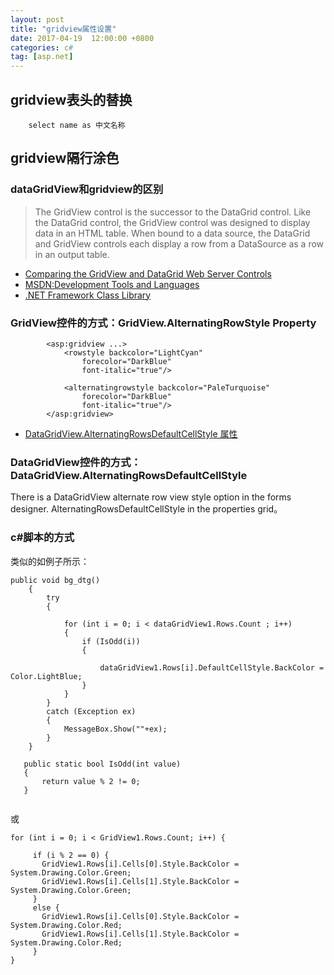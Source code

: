 ```yaml
---
layout: post
title: "gridview属性设置"
date: 2017-04-19  12:00:00 +0800
categories: c#
tag: [asp.net]
---   
```


## gridview表头的替换

```
    select name as 中文名称

```

## gridview隔行涂色

### dataGridView和gridview的区别

>The GridView control is the successor to the DataGrid control. Like the DataGrid control, the GridView control was designed to display data in an HTML table. When bound to a data source, the DataGrid and GridView controls each display a row from a DataSource as a row in an output table.

- [Comparing the GridView and DataGrid Web Server Controls](https://msdn.microsoft.com/zh-cn/library/system.windows.forms.datagridview.alternatingrowsdefaultcellstyle(v=vs.110).aspx)
- [MSDN:Development Tools and Languages](https://msdn.microsoft.com/en-us/library/ms123401.aspx)
- [.NET Framework Class Library](https://msdn.microsoft.com/en-us/library/mt472912(v=vs.110).aspx)

### GridView控件的方式：GridView.AlternatingRowStyle Property

```
        <asp:gridview ...>
            <rowstyle backcolor="LightCyan"  
                forecolor="DarkBlue"
                font-italic="true"/>

            <alternatingrowstyle backcolor="PaleTurquoise"  
                forecolor="DarkBlue"
                font-italic="true"/>
        </asp:gridview>
```

- [DataGridView.AlternatingRowsDefaultCellStyle 属性](https://msdn.microsoft.com/zh-cn/library/system.windows.forms.datagridview.alternatingrowsdefaultcellstyle(v=vs.110).aspx)


### DataGridView控件的方式：DataGridView.AlternatingRowsDefaultCellStyle

There is a DataGridView alternate row view style option in the forms designer. AlternatingRowsDefaultCellStyle in the properties grid。

### c#脚本的方式

类似的如例子所示：

```
public void bg_dtg()
    {
        try
        {

            for (int i = 0; i < dataGridView1.Rows.Count ; i++)
            {
                if (IsOdd(i))
                {

                    dataGridView1.Rows[i].DefaultCellStyle.BackColor = Color.LightBlue;
                }
            }
        }
        catch (Exception ex)
        {
            MessageBox.Show(""+ex);
        }
    }

   public static bool IsOdd(int value)
   {
       return value % 2 != 0;
   }


```

或

```
for (int i = 0; i < GridView1.Rows.Count; i++) {

     if (i % 2 == 0) {
       GridView1.Rows[i].Cells[0].Style.BackColor = System.Drawing.Color.Green;
       GridView1.Rows[i].Cells[1].Style.BackColor = System.Drawing.Color.Green;
     }
     else {
       GridView1.Rows[i].Cells[0].Style.BackColor = System.Drawing.Color.Red;
       GridView1.Rows[i].Cells[1].Style.BackColor = System.Drawing.Color.Red;
     }
}

```











